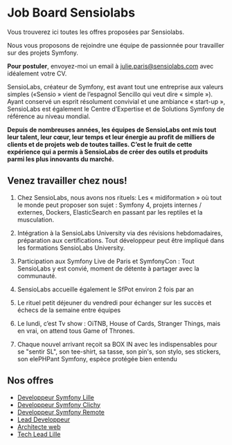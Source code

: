 # Job Board Sensiolabs

Vous trouverez ici toutes les offres proposées par Sensiolabs.

Nous vous proposons de rejoindre une équipe de passionnée pour travailler sur des projets Symfony.

**Pour postuler**, envoyez-moi un email à <a href="mailto:julie.paris@sensiolabs.com">julie.paris@sensiolabs.com</a> avec idéalement votre CV.

SensioLabs, créateur de Symfony, est avant tout une entreprise aux valeurs simples («Sensio » vient de l’espagnol Sencillo qui veut dire « simple »).
Ayant conservé un esprit résolument convivial et une ambiance « start-up », SensioLabs est également le Centre d’Expertise et de Solutions Symfony de référence au niveau mondial.

**Depuis de nombreuses années, les équipes de SensioLabs ont mis tout leur talent, leur cœur, leur temps et leur énergie au profit de milliers de clients et de projets web de toutes tailles. C’est le fruit de cette expérience qui a permis à SensioLabs de créer des outils et produits parmi les plus innovants du marché.**

## Venez travailler chez nous!

1. Chez SensioLabs, nous avons nos rituels: Les « midiformation » où tout le monde peut proposer son sujet : Symfony 4, projets internes / externes, Dockers, ElasticSearch en passant par les reptiles et la musculation.

2. Intégration à la SensioLabs University via des révisions hebdomadaires, préparation aux certifications. Tout développeur peut être impliqué dans les formations SensioLabs University.

3. Participation aux Symfony Live de Paris et SymfonyCon : Tout SensioLabs y est convié, moment de détente à partager avec la communauté.

4. SensioLabs accueille également le SfPot environ 2 fois par an

5. Le rituel petit déjeuner du vendredi pour échanger sur les succès et échecs de la semaine entre équipes

6. Le lundi, c’est Tv show : OiTNB, House of Cards, Stranger Things, mais en vrai, on attend tous Game of Thrones.

7. Chaque nouvel arrivant reçoit sa BOX IN avec les indispensables pour se "sentir SL", son tee-shirt, sa tasse, son pin's, son stylo, ses stickers, son elePHPant Symfony, espèce protégée bien entendu

## Nos offres

- <a href="https://github.com/jParisSensio/job-board-symfony/blob/master/DeveloppeurLille.md">Developpeur Symfony Lille</a> 
- <a href="https://github.com/jParisSensio/job-board-symfony/blob/master/DeveloppeurClichy.md"> Developpeur Symfony Clichy</a>
- <a href="https://github.com/jParisSensio/job-board-symfony/blob/master/DeveloppeurRemote.md">Developpeur Symfony Remote</a>
- <a href="https://github.com/jParisSensio/job-board-symfony/blob/master/LeadDev.md">Lead Developpeur</a>
- <a href="https://github.com/jParisSensio/job-board-symfony/blob/master/Architecte.md">Architecte web</a>
- <a href="https://github.com/jParisSensio/job-board-symfony/blob/master/TechLeadLille.md">Tech Lead Lille</a>
